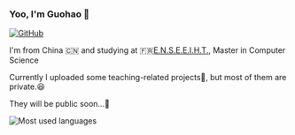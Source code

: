 ### Yoo, I'm Guohao 👋

[![GitHub](https://img.shields.io/badge/dynamic/json?logo=github&label=GitHub&labelColor=495867&color=495867&query=%24.data.totalSubs&url=https%3A%2F%2Fapi.spencerwoo.com%2Fsubstats%2F%3Fsource%3Dgithub%26queryKey%3Dhayschan&style=flat-square)](https://github.com/Dave0126)

I'm from China 🇨🇳 and studying at 🇫🇷[E.N.S.E.E.I.H.T.](https://www.enseeiht.fr/fr/index.html), Master in Computer Science

Currently I uploaded some teaching-related projects📖, but most of them are private.😆

They will be public soon...🚀


![Most used languages](https://github-readme-stats.vercel.app/api/top-langs/?username=Dave0126&layout=compact&hide_border=true&langs_count=10)


